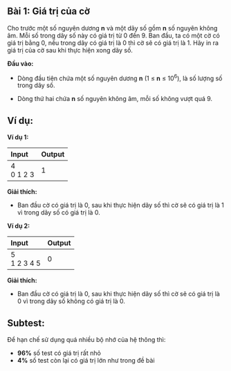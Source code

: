 ## Bài 1: Giá trị của cờ

Cho trước một số nguyên dương **n** và một dãy số gồm **n** số nguyên không âm. Mỗi số trong dãy số này có giá trị từ 0 đến 9. 
Ban đầu, ta có một cờ có giá trị bằng 0, nếu trong dãy có giá trị là 0 thì cờ sẽ có giá trị là 1. Hãy in ra giá trị của cờ sau khi thực hiện xong dãy số.

**Đầu vào:**

- Dòng đầu tiên chứa một số nguyên dương **n** (1 ≤ **n** ≤ 10<sup>6</sup>), là số lượng số trong dãy số.

- Dòng thứ hai chứa **n** số nguyên không âm, mỗi số không vượt quá 9.

## Ví dụ:

**Ví dụ 1:**

| Input | Output |
|:-------|:--------|
| 4 <br> 0 1 2 3 | 1 |

**Giải thích:**

- Ban đầu cờ có giá trị là 0, sau khi thực hiện dãy số thì cờ sẽ có giá trị là 1 vì trong dãy số có giá trị là 0.

**Ví dụ 2:**

| Input | Output |
|:-------|:--------|
| 5 <br> 1 2 3 4 5 | 0 |

**Giải thích:**

- Ban đầu cờ có giá trị là 0, sau khi thực hiện dãy số thì cờ sẽ có giá trị là 0 vì trong dãy số không có giá trị là 0.

## Subtest:

Để hạn chế sử dụng quá nhiều bộ nhớ của hệ thông thì:

- **96%** số test có giá trị rất nhỏ
- **4%** số test còn lại có giá trị lớn như trong đề bài